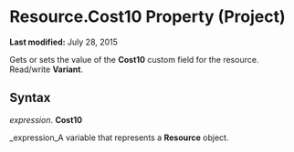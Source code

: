 
# Resource.Cost10 Property (Project)

 **Last modified:** July 28, 2015

Gets or sets the value of the  **Cost10** custom field for the resource. Read/write **Variant**.

## Syntax

 _expression_. **Cost10**

 _expression_A variable that represents a  **Resource** object.

